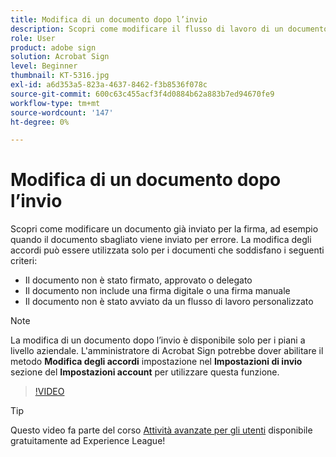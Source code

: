 ```yaml
---
title: Modifica di un documento dopo l’invio
description: Scopri come modificare il flusso di lavoro di un documento già in corso
role: User
product: adobe sign
solution: Acrobat Sign
level: Beginner
thumbnail: KT-5316.jpg
exl-id: a6d353a5-823a-4637-8462-f3b8536f078c
source-git-commit: 600c63c455acf3f4d0884b62a883b7ed94670fe9
workflow-type: tm+mt
source-wordcount: '147'
ht-degree: 0%

---
```


# Modifica di un documento dopo l’invio

Scopri come modificare un documento già inviato per la firma, ad esempio quando il documento sbagliato viene inviato per errore. La modifica degli accordi può essere utilizzata solo per i documenti che soddisfano i seguenti criteri:

* Il documento non è stato firmato, approvato o delegato
* Il documento non include una firma digitale o una firma manuale
* Il documento non è stato avviato da un flusso di lavoro personalizzato


>[!NOTE]
>
>La modifica di un documento dopo l’invio è disponibile solo per i piani a livello aziendale. L&#39;amministratore di Acrobat Sign potrebbe dover abilitare il metodo **Modifica degli accordi** impostazione nel **Impostazioni di invio** sezione del **Impostazioni account** per utilizzare questa funzione.

>[!VIDEO](https://video.tv.adobe.com/v/342299?hidetitle=true)

>[!TIP]
>
>Questo video fa parte del corso [Attività avanzate per gli utenti](https://experienceleague.adobe.com/?recommended=Sign-U-1-2020.3) disponibile gratuitamente ad Experience League!
